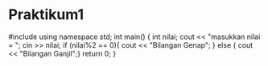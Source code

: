 # Praktikum1

#include <iostream>
using namespace std;
int main() {
int nilai;
cout << "masukkan nilai = ";
cin >> nilai;
if (nilai%2 == 0){
cout << "Bilangan Genap";
} else {
cout << "Bilangan Ganjil";}
return 0;
}
